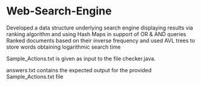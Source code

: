 # Web-Search-Engine
Developed a data structure underlying search engine displaying results via ranking algorithm and using Hash Maps in support of OR & AND queries
Ranked documents based on their inverse frequency and used AVL trees to store words obtaining logarithmic search time

Sample_Actions.txt is given as input to the file checker.java.

answers.txt contains the expected output for the provided Sample_Actions.txt file
